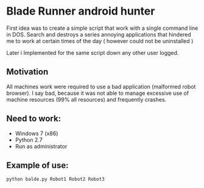 # Blade Runner android hunter
First idea was to create a simple script that work with a single command line in DOS.
Search and destroys a series annoying applications that hindered me to work at certain times of the day ( however could not be uninstalled )

Later i Implemented for the same script down any other user logged.

## Motivation
All machines work were required to use a bad application (malformed robot browser). I say bad, because it was not able to manage excessive use of machine resources (99% all resources) and frequently crashes.

## Need to work:
* Windows 7 (x86)
* Python 2.7
* Run as administrator

## Example of use:
```MSDOS
python balde.py Robot1 Robot2 Robot3
```